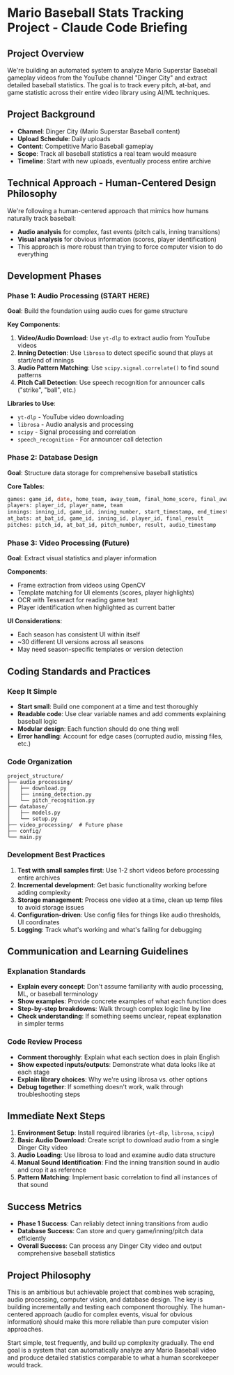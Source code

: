 # Mario Baseball Stats Tracking Project - Claude Code Briefing

## Project Overview
We're building an automated system to analyze Mario Superstar Baseball gameplay videos from the YouTube channel "Dinger City" and extract detailed baseball statistics. The goal is to track every pitch, at-bat, and game statistic across their entire video library using AI/ML techniques.

## Project Background
- **Channel**: Dinger City (Mario Superstar Baseball content)
- **Upload Schedule**: Daily uploads 
- **Content**: Competitive Mario Baseball gameplay
- **Scope**: Track all baseball statistics a real team would measure
- **Timeline**: Start with new uploads, eventually process entire archive

## Technical Approach - Human-Centered Design Philosophy
We're following a human-centered approach that mimics how humans naturally track baseball:
- **Audio analysis** for complex, fast events (pitch calls, inning transitions)
- **Visual analysis** for obvious information (scores, player identification)
- This approach is more robust than trying to force computer vision to do everything

## Development Phases

### Phase 1: Audio Processing (START HERE)
**Goal**: Build the foundation using audio cues for game structure

**Key Components**:
1. **Video/Audio Download**: Use `yt-dlp` to extract audio from YouTube videos
2. **Inning Detection**: Use `librosa` to detect specific sound that plays at start/end of innings
3. **Audio Pattern Matching**: Use `scipy.signal.correlate()` to find sound patterns
4. **Pitch Call Detection**: Use speech recognition for announcer calls ("strike", "ball", etc.)

**Libraries to Use**:
- `yt-dlp` - YouTube video downloading
- `librosa` - Audio analysis and processing
- `scipy` - Signal processing and correlation
- `speech_recognition` - For announcer call detection

### Phase 2: Database Design
**Goal**: Structure data storage for comprehensive baseball statistics

**Core Tables**:
```sql
games: game_id, date, home_team, away_team, final_home_score, final_away_score
players: player_id, player_name, team
innings: inning_id, game_id, inning_number, start_timestamp, end_timestamp
at_bats: at_bat_id, game_id, inning_id, player_id, final_result
pitches: pitch_id, at_bat_id, pitch_number, result, audio_timestamp
```

### Phase 3: Video Processing (Future)
**Goal**: Extract visual statistics and player information

**Components**:
- Frame extraction from videos using OpenCV
- Template matching for UI elements (scores, player highlights)
- OCR with Tesseract for reading game text
- Player identification when highlighted as current batter

**UI Considerations**:
- Each season has consistent UI within itself
- ~30 different UI versions across all seasons
- May need season-specific templates or version detection

## Coding Standards and Practices

### Keep It Simple
- **Start small**: Build one component at a time and test thoroughly
- **Readable code**: Use clear variable names and add comments explaining baseball logic
- **Modular design**: Each function should do one thing well
- **Error handling**: Account for edge cases (corrupted audio, missing files, etc.)

### Code Organization
```
project_structure/
├── audio_processing/
│   ├── download.py
│   ├── inning_detection.py
│   └── pitch_recognition.py
├── database/
│   ├── models.py
│   └── setup.py
├── video_processing/  # Future phase
├── config/
└── main.py
```

### Development Best Practices
1. **Test with small samples first**: Use 1-2 short videos before processing entire archives
2. **Incremental development**: Get basic functionality working before adding complexity  
3. **Storage management**: Process one video at a time, clean up temp files to avoid storage issues
4. **Configuration-driven**: Use config files for things like audio thresholds, UI coordinates
5. **Logging**: Track what's working and what's failing for debugging

## Communication and Learning Guidelines

### Explanation Standards
- **Explain every concept**: Don't assume familiarity with audio processing, ML, or baseball terminology
- **Show examples**: Provide concrete examples of what each function does
- **Step-by-step breakdowns**: Walk through complex logic line by line
- **Check understanding**: If something seems unclear, repeat explanation in simpler terms

### Code Review Process
- **Comment thoroughly**: Explain what each section does in plain English
- **Show expected inputs/outputs**: Demonstrate what data looks like at each stage
- **Explain library choices**: Why we're using librosa vs. other options
- **Debug together**: If something doesn't work, walk through troubleshooting steps

## Immediate Next Steps

1. **Environment Setup**: Install required libraries (`yt-dlp`, `librosa`, `scipy`)
2. **Basic Audio Download**: Create script to download audio from a single Dinger City video
3. **Audio Loading**: Use librosa to load and examine audio data structure
4. **Manual Sound Identification**: Find the inning transition sound in audio and crop it as reference
5. **Pattern Matching**: Implement basic correlation to find all instances of that sound

## Success Metrics
- **Phase 1 Success**: Can reliably detect inning transitions from audio
- **Database Success**: Can store and query game/inning/pitch data efficiently  
- **Overall Success**: Can process any Dinger City video and output comprehensive baseball statistics

## Project Philosophy
This is an ambitious but achievable project that combines web scraping, audio processing, computer vision, and database design. The key is building incrementally and testing each component thoroughly. The human-centered approach (audio for complex events, visual for obvious information) should make this more reliable than pure computer vision approaches.

Start simple, test frequently, and build up complexity gradually. The end goal is a system that can automatically analyze any Mario Baseball video and produce detailed statistics comparable to what a human scorekeeper would track.
